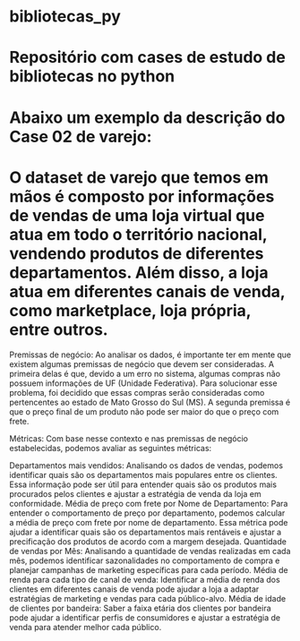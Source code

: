 # bibliotecas_py
# Repositório com cases de estudo de bibliotecas no python
# Abaixo um exemplo da descrição do Case 02 de varejo:
# O dataset de varejo que temos em mãos é composto por informações de vendas de uma loja virtual que atua em todo o território nacional, vendendo produtos de diferentes departamentos. Além disso, a loja atua em diferentes canais de venda, como marketplace, loja própria, entre outros.

Premissas de negócio:
Ao analisar os dados, é importante ter em mente que existem algumas premissas de negócio que devem ser consideradas. A primeira delas é que, devido a um erro no sistema, algumas compras não possuem informações de UF (Unidade Federativa). Para solucionar esse problema, foi decidido que essas compras serão consideradas como pertencentes ao estado de Mato Grosso do Sul (MS). A segunda premissa é que o preço final de um produto não pode ser maior do que o preço com frete.

Métricas:
Com base nesse contexto e nas premissas de negócio estabelecidas, podemos avaliar as seguintes métricas:

Departamentos mais vendidos: Analisando os dados de vendas, podemos identificar quais são os departamentos mais populares entre os clientes. Essa informação pode ser útil para entender quais são os produtos mais procurados pelos clientes e ajustar a estratégia de venda da loja em conformidade.
Média de preço com frete por Nome de Departamento: Para entender o comportamento de preço por departamento, podemos calcular a média de preço com frete por nome de departamento. Essa métrica pode ajudar a identificar quais são os departamentos mais rentáveis e ajustar a precificação dos produtos de acordo com a margem desejada.
Quantidade de vendas por Mês: Analisando a quantidade de vendas realizadas em cada mês, podemos identificar sazonalidades no comportamento de compra e planejar campanhas de marketing específicas para cada período.
Média de renda para cada tipo de canal de venda: Identificar a média de renda dos clientes em diferentes canais de venda pode ajudar a loja a adaptar estratégias de marketing e vendas para cada público-alvo.
Média de idade de clientes por bandeira: Saber a faixa etária dos clientes por bandeira pode ajudar a identificar perfis de consumidores e ajustar a estratégia de venda para atender melhor cada público.
